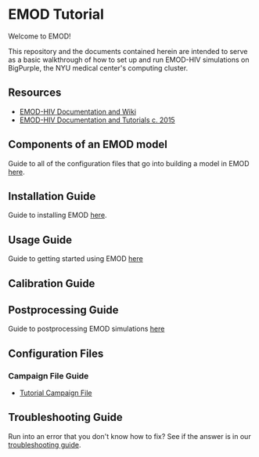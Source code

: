 # EMOD Tutorial

Welcome to EMOD!

This repository and the documents contained herein are intended to serve as a basic walkthrough of how to set up and run EMOD-HIV simulations on BigPurple, the NYU medical center's computing cluster.

## Resources

* [EMOD-HIV Documentation and Wiki](https://docs.idmod.org/projects/emod-hiv/en/2.20_a/)
* [EMOD-HIV Documentation and Tutorials c. 2015](https://www.dropbox.com/s/b4ehot8rq1hzv9c/EMOD_STI_and_HIV_Tutorials.pdf?dl=0)

## Components of an EMOD model

Guide to all of the configuration files that go into building a model in EMOD [here](tutorial_code_components.md).

## Installation Guide

Guide to installing EMOD [here](tutorial_installation_guide.md).

## Usage Guide

Guide to getting started using EMOD [here](tutorial_usage_guide.md)

## Calibration Guide

## Postprocessing Guide

Guide to postprocessing EMOD simulations [here](tutorial_postprocessing.md)

## Configuration Files

### Campaign File Guide

* [Tutorial Campaign File](tutorial_campaign.md)

## Troubleshooting Guide

Run into an error that you don't know how to fix? See if the answer is in our [troubleshooting guide](tutorial_troubleshooting.md).